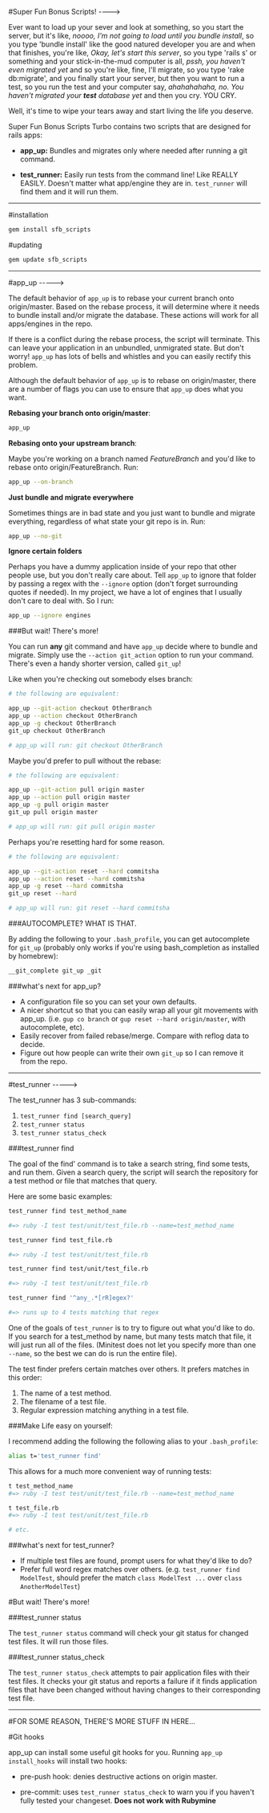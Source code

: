 #Super Fun Bonus Scripts!  ---->

Ever want to load up your sever and look at something, so you start the server, but it's like, _noooo, I'm not going to load until you bundle install_, so you type 'bundle install' like the good natured developer you are and when that finishes, you're like, _Okay, let's start this server_, so you type 'rails s' or something and your stick-in-the-mud computer is all, _pssh, you haven't even migrated yet_ and so you're like, fine, I'll migrate, so you type 'rake db:migrate', and you finally start your server, but then you want to run a test, so you run the test and your computer say, _ahahahahaha, no.  You haven't migrated your **test** database yet_ and then you cry.  YOU CRY.

Well, it's time to wipe your tears away and start living the life you deserve.

Super Fun Bonus Scripts Turbo contains two scripts that are designed for rails apps:

- __app\_up:__ Bundles and migrates only where needed after running a git command.

- __test\_runner:__ Easily run tests from the command line!  Like REALLY EASILY.  Doesn't matter what app/engine they are in.  `test_runner` will find them and it will run them.

---

#installation

~~~bash
gem install sfb_scripts
~~~

#updating

~~~bash
gem update sfb_scripts
~~~

---

#app_up ----->

The default behavior of `app_up` is to rebase your current branch onto origin/master.  Based on the rebase process, it will determine where it needs to bundle install and/or migrate the database.  These actions will work for all apps/engines in the repo.

If there is a conflict during the rebase process, the script will terminate.  This can leave your application in an unbundled, unmigrated state.  But don't worry!  `app_up` has lots of bells and whistles and you can easily rectify this problem.

Although the default behavior of `app_up` is to rebase on origin/master, there are a number of flags you can use to ensure that `app_up` does what you want.

__Rebasing your branch onto origin/master__:

~~~bash
app_up
~~~

__Rebasing onto your upstream branch__:

Maybe you're working on a branch named _FeatureBranch_ and you'd like to rebase onto origin/FeatureBranch.  Run:

~~~bash
app_up --on-branch
~~~

__Just bundle and migrate everywhere__

Sometimes things are in bad state and you just want to bundle and migrate everything, regardless of what state your git repo is in. Run:

~~~bash
app_up --no-git
~~~

__Ignore certain folders__

Perhaps you have a dummy application inside of your repo that other people use, but you don't really care about.  Tell `app_up` to ignore that folder by passing a regex with the `--ignore` option (don't forget surrounding quotes if needed).  In my project, we have a lot of engines that I usually don't care to deal with.  So I run:

~~~bash
app_up --ignore engines
~~~

###But wait! There's more!

You can run __any__ git command and have `app_up` decide where to bundle and migrate.  Simply use the `--action git_action` option to run your command.  There's even a handy shorter version, called `git_up`!

Like when you're checking out somebody elses branch:

~~~bash
# the following are equivalent:

app_up --git-action checkout OtherBranch
app_up --action checkout OtherBranch
app_up -g checkout OtherBranch
git_up checkout OtherBranch

# app_up will run: git checkout OtherBranch
~~~

Maybe you'd prefer to pull without the rebase:

~~~bash
# the following are equivalent:

app_up --git-action pull origin master
app_up --action pull origin master
app_up -g pull origin master
git_up pull origin master

# app_up will run: git pull origin master
~~~

Perhaps you're resetting hard for some reason.

~~~bash
# the following are equivalent:

app_up --git-action reset --hard commitsha
app_up --action reset --hard commitsha
app_up -g reset --hard commitsha
git_up reset --hard

# app_up will run: git reset --hard commitsha
~~~

###AUTOCOMPLETE?  WHAT IS THAT.

By adding the following to your `.bash_profile`, you can get autocomplete for `git_up` (probably only works if you're using bash\_completion as installed by homebrew):

~~~bash
__git_complete git_up _git
~~~


###what's next for app_up?

- A configuration file so you can set your own defaults.
- A nicer shortcut so that you can easily wrap all your git movements with app\_up. (i.e. `gup co branch` or `gup reset --hard origin/master`, with autocomplete, etc).
- Easily recover from failed rebase/merge. Compare with reflog data to decide.
- Figure out how people can write their own `git_up` so I can remove it from the repo.

----

#test_runner ----->

The test_runner has 3 sub-commands:

1.  `test_runner find [search_query]`
1.  `test_runner status`
1.  `test_runner status_check`

###test_runner find

The goal of the find' command is to take a search string, find some tests, and run them.  Given a search query, the script will search the repository for a test method or file that matches that query.

Here are some basic examples:

~~~bash
test_runner find test_method_name

#=> ruby -I test test/unit/test_file.rb --name=test_method_name

~~~

~~~bash
test_runner find test_file.rb

#=> ruby -I test test/unit/test_file.rb
~~~

~~~ bash
test_runner find test/unit/test_file.rb

#=> ruby -I test test/unit/test_file.rb
~~~

~~~bash
test_runner find '^any_.*[rR]egex?'

#=> runs up to 4 tests matching that regex
~~~

One of the goals of `test_runner` is to try to figure out what you'd like to do.  If you search for a test_method by name, but many tests match that file, it will just run all of the files.  (Minitest does not let you specify more than one `--name`, so the best we can do is run the entire file).

The test finder prefers certain matches over others.  It prefers matches in this order:

1. The name of a test method.
2. The filename of a test file.
3. Regular expression matching anything in a test file.

###Make Life easy on yourself:

I recommend adding the following the following alias to your `.bash_profile`:

~~~bash
alias t='test_runner find'
~~~

This allows for a much more convenient way of running tests:

~~~bash
t test_method_name
#=> ruby -I test test/unit/test_file.rb --name=test_method_name

t test_file.rb
#=> ruby -I test test/unit/test_file.rb

# etc.
~~~

###what's next for test_runner?

- If multiple test files are found, prompt users for what they'd like to do?
- Prefer full word regex matches over others.  (e.g. `test_runner find ModelTest`, should prefer the match `class ModelTest ...` over `class AnotherModelTest`)

#But wait!  There's more!

###test_runner status

The `test_runner status` command will check your git status for changed test files.  It will run those files.

###test_runner status_check

The `test_runner status_check` attempts to pair application files with their test files.  It checks your git status and reports a failure if it finds application files that have been changed without having changes to their corresponding test file.

---

#FOR SOME REASON, THERE'S MORE STUFF IN HERE...

#Git hooks

app_up can install some useful git hooks for you.  Running `app_up install_hooks` will install two hooks:

- pre-push hook: denies destructive actions on origin master.

- pre-commit: uses `test_runner status_check` to warn you if you haven't fully tested your changeset.  __Does not work with Rubymine__
